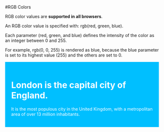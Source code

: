 #RGB Colors

RGB color values are **supported in all browsers**.

An RGB color value is specified with: rgb(red, green, blue).

Each parameter (red, green, and blue) defines the intensity of the color as an integer between 0 and 255.

For example, rgb(0, 0, 255) is rendered as blue, because the blue parameter is set to its highest value (255) and the others are set to 0.

<!DOCTYPE html>
<html>
<style>
div {
    background-color: rgb(0, 191, 255);
    color: rgb(255, 255, 255);
    padding: 20px;
}
</style>
<body>

<div>

<h1>London is the capital city of England.</h1>
<p>It is the most populous city in the United Kingdom,
with a metropolitan area of over 13 million inhabitants.</p>

</div> 
</body>
</html>


